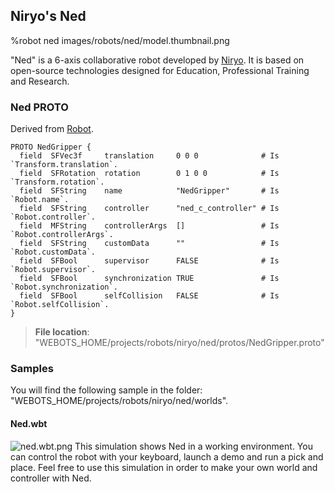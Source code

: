 ## Niryo's Ned

%robot ned images/robots/ned/model.thumbnail.png

"Ned" is a 6-axis collaborative robot developed by [Niryo](https://niryo.com/). It is  based on open-source technologies designed for Education, Professional Training and Research.

### Ned PROTO

Derived from [Robot](../reference/robot.md).

```
PROTO NedGripper {
  field  SFVec3f     translation     0 0 0              # Is `Transform.translation`.
  field  SFRotation  rotation        0 1 0 0            # Is `Transform.rotation`.
  field  SFString    name            "NedGripper"       # Is `Robot.name`.
  field  SFString    controller      "ned_c_controller" # Is `Robot.controller`.
  field  MFString    controllerArgs  []                 # Is `Robot.controllerArgs`.
  field  SFString    customData      ""                 # Is `Robot.customData`.
  field  SFBool      supervisor      FALSE              # Is `Robot.supervisor`.
  field  SFBool      synchronization TRUE               # Is `Robot.synchronization`.
  field  SFBool      selfCollision   FALSE              # Is `Robot.selfCollision`.
}
```

> **File location**: "WEBOTS\_HOME/projects/robots/niryo/ned/protos/NedGripper.proto"

### Samples

You will find the following sample in the folder: "WEBOTS\_HOME/projects/robots/niryo/ned/worlds".

#### Ned.wbt

![ned.wbt.png](images/robots/atlas/ned.wbt.thumbnail.jpg) This simulation shows Ned in a working environment. You can control the robot with your keyboard, launch a demo and run a pick and place. Feel free to use this simulation in order to make your own world and controller with Ned. 

